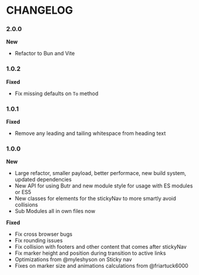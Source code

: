 # CHANGELOG

### 2.0.0

**New**
- Refactor to Bun and Vite

### 1.0.2

**Fixed**
- Fix missing defaults on `To` method

### 1.0.1

**Fixed**
- Remove any leading and tailing whitespace from heading text

### 1.0.0

**New**
- Large refactor, smaller payload, better performace, new build system, updated dependencies
- New API for using Butr and new module style for usage with ES modules or ES5
- New classes for elements for the stickyNav to more smartly avoid collisions
- Sub Modules all in own files now

**Fixed**
- Fix cross browser bugs
- Fix rounding issues
- Fix collision with footers and other content that comes after stickyNav
- Fix marker height and position during transition to active links
- Optimizations from @myleshyson on Sticky nav
- Fixes on marker size and animations calculations from @friartuck6000
